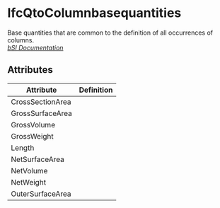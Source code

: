 IfcQtoColumnbasequantities
==========================
Base quantities that are common to the definition of all occurrences of
columns.  
[ _bSI
Documentation_](https://standards.buildingsmart.org/IFC/DEV/IFC4_2/FINAL/HTML/schema/ifcsharedbldgelements/qset/qto_columnbasequantities.htm)


Attributes
----------
| Attribute        | Definition   |
|------------------|--------------|
| CrossSectionArea |              |
| GrossSurfaceArea |              |
| GrossVolume      |              |
| GrossWeight      |              |
| Length           |              |
| NetSurfaceArea   |              |
| NetVolume        |              |
| NetWeight        |              |
| OuterSurfaceArea |              |
